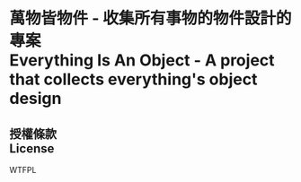 <h1>
	萬物皆物件 - 收集所有事物的物件設計的專案<br />
	Everything Is An Object - A project that collects everything's object design
</h1>
<h2>
	授權條款<br />
	License
</h2>
WTFPL
